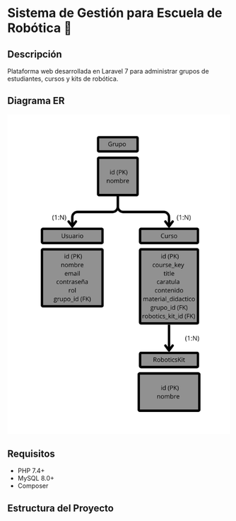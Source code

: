 # Sistema de Gestión para Escuela de Robótica 🚀

## Descripción  
Plataforma web desarrollada en Laravel 7 para administrar grupos de estudiantes, cursos y kits de robótica.  

## Diagrama ER  
![Diagrama ER](Grupo.png)  

## Requisitos  
- PHP 7.4+  
- MySQL 8.0+  
- Composer  

## Estructura del Proyecto  
